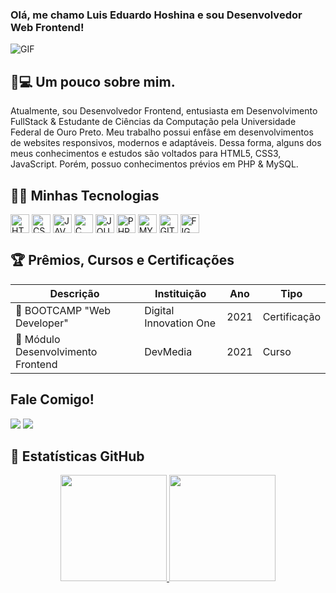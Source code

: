 ### Olá, me chamo Luis Eduardo Hoshina e sou Desenvolvedor Web Frontend!

![GIF](https://media4.giphy.com/media/uWv3uPfWOz088/giphy.gif?cid=ecf05e47comvug2jl7fvd7ymsy76jiepdm3erunndgg718zw&rid=giphy.gif&ct=g)

## 👦💻 Um pouco sobre mim.
<div>
  <p> Atualmente, sou Desenvolvedor Frontend, entusiasta em Desenvolvimento FullStack & Estudante de Ciências da Computação pela Universidade Federal de Ouro Preto. Meu trabalho possui enfâse em desenvolvimentos de websites responsivos, modernos e adaptáveis. Dessa forma, alguns dos meus conhecimentos e estudos são voltados para HTML5, CSS3, JavaScript. Porém, possuo conhecimentos prévios em PHP & MySQL.</p>
</div>

## 🚀🔥 Minhas Tecnologias
<div style="display: inline-block">
  <img align="center" alt="HTML5" height="30" src="https://cdn.jsdelivr.net/gh/devicons/devicon/icons/html5/html5-original.svg">
  <img align="center" alt="CSS3" height="30" src="https://cdn.jsdelivr.net/gh/devicons/devicon/icons/css3/css3-original.svg">
  <img align="center" alt="JAVASCRIPT" height="30" src="https://cdn.jsdelivr.net/gh/devicons/devicon/icons/javascript/javascript-original.svg">
  <img align="center" alt="C" height="30" src="https://cdn.jsdelivr.net/gh/devicons/devicon/icons/c/c-original.svg">
  <img align="center" alt="JQUERY" height="30" src="https://cdn.jsdelivr.net/gh/devicons/devicon/icons/jquery/jquery-plain-wordmark.svg">
  <img align="center" alt="PHP" height="30" src="https://cdn.jsdelivr.net/gh/devicons/devicon/icons/php/php-plain.svg">
  <img align="center" alt="MYSQL" height="30" src="https://cdn.jsdelivr.net/gh/devicons/devicon/icons/mysql/mysql-original.svg">
  <img align="center" alt="GIT" height="30" src="https://cdn.jsdelivr.net/gh/devicons/devicon/icons/git/git-original.svg"/>
  <img align="center" alt="FIGMA" height="30" src="https://cdn.jsdelivr.net/gh/devicons/devicon/icons/figma/figma-original.svg" />
</div><br>

## 🏆 Prêmios, Cursos e Certificações

Descrição | Instituição | Ano | Tipo
--------- | ----------- | --- | ----
🏅 BOOTCAMP "Web Developer" | Digital Innovation One | 2021 | Certificação
🏅 Módulo Desenvolvimento Frontend | DevMedia | 2021 | Curso

## Fale Comigo!
<div>
  <a href="https://api.whatsapp.com/send?phone=5512981774825&text=Bom%20dia%2C%20Luis!" target="_blank"><img src="https://img.shields.io/badge/WhatsApp-25D366?style=for-the-badge&logo=whatsapp&logoColor=white"></a>
  <a href="https://www.linkedin.com/in/duhoshina/" target="_blank"><img src="https://img.shields.io/badge/LinkedIn-0077B5?style=for-the-badge&logo=linkedin&logoColor=white"</a>
  <a href="" target="_blank"></a>
  <a href="" target="_blank"></a>
  <a href="" target="_blank"></a>
</div>

## 🧾 Estatísticas GitHub
<div align="center">
  <a href="https://github.com/duhoshina">
  <img height="170cm" src="https://github-readme-stats.vercel.app/api?username=duhoshina&show_icons=true&theme=dark&include_all_commits=true&account_private=true"/>
  <img height="170cm" src="https://github-readme-stats.vercel.app/api/top-langs/?username=duhoshina&layout=compact&langs_count=7&theme=dark"/>
</div>
